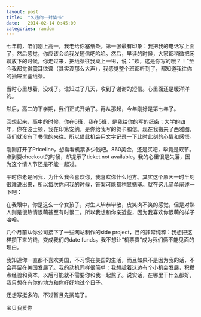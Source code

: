 ```yaml
---
layout: post
title:  "久违的一封情书"
date:   2014-02-14 0:45:00
categories: random
---
```


七年前，咱们刚上高一，我老给你塞纸条。第一张最有印象：我把我的电话写上面了，然后感觉，你应该会给我发短信吧哈哈。然后，早读的时候，大家都稍微把闲聊放下的时候，你走过来，把纸条往我桌上一甩，说：“欸，这是你写的哦？！”至今我都觉得震耳欲聋（其实没那么大声），我感觉整个班都听到了，都知道我往你的抽屉里塞纸条。

当时心里想着，没戏了。谁知过了几天，收到了谢谢的短信。心里面还是暖洋洋的。

然后，高二的下学期，我们正式开始了。再从那起，今年刚好是第七年了。

回想起来，高中的时候，你在6班，我在5班，是我给你的写的纸条；大学的四年，你在波士顿，我在印第安纳，是你给我写的贺卡和信。现在我搬来了西雅图，我们就没有了书信的来往。所以借此机会用文字记录一下此时此刻的心情和感悟。

刚刚打开了Priceline，想看看机票多少钱吧。860美金，还是买吧，毕竟是双节。点到要checkout的时候，却提示了ticket not available。我的心里很是失落，因为这个情人节还是不能一起过。

平时你老是问我，为什么我会喜欢你，我喜欢你什么地方。其实这个原因一时半刻很难说出来，所以每次你问我的时候，答案可能都稍显搪塞。就在这儿简单阐述一下吧：

在我眼中，你是这么一个女孩子，对生人毕恭毕敬，皮笑肉不笑的感觉，但是对熟人则是很热情很萌甚至有时很二。所以我想和你亲近些，因为我喜欢你很萌的样子哈哈。

几个月前从你公司接下了一些网站制作的side project，目的非常纯粹：我想把这样攒下来的钱，变成我们的date funds。我不想让“机票贵”成为我们俩不能见面的理由。

我知道你一直都不喜欢美国，不习惯在美国的生活，而且如果不是因为我的话，不会再留在美国发展了。我的动机同样很简单：我想趁着这边有个小机会发展，积攒点经验和资本，以后可能就不需要你和我一起熬了。说实话，在哪里干什么都好，我只想在有你的地方和你好好地过个日子。

还想写挺多的，不过暂且先搁笔了。

宝贝我爱你